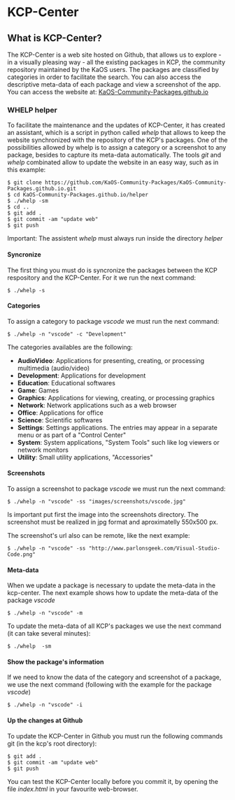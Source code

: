 # KCP-Center

## What is KCP-Center?

The KCP-Center is a web site hosted on Github, that allows us to explore - in a visually pleasing way - all the existing packages in KCP, the community repository maintained by the KaOS users. The packages are classified by categories in order to facilitate the search. You can also access the descriptive meta-data of each package and view a screenshot of the app. You can access the website at: [KaOS-Community-Packages.github.io](http://KaOS-Community-Packages.github.io)


### WHELP helper
To facilitate the maintenance and the updates of KCP-Center, it has created an assistant, which is a script in python called *whelp* that allows to keep the website synchronized with the repository of the KCP's packages. One of the possibilities allowed by whelp is to assign a category or a screenshot to any package, besides to capture its meta-data automatically. The tools *git* and *whelp* combinated allow to update the website in an easy way, such as in this example:

```
$ git clone https://github.com/KaOS-Community-Packages/KaOS-Community-Packages.github.io.git
$ cd KaOS-Community-Packages.github.io/helper
$ ./whelp -sm
$ cd ..
$ git add .
$ git commit -am "update web"
$ git push
```
Important: The assistent *whelp* must always run inside the directory *helper*


#### Syncronize
The first thing you must do is syncronize the packages between the KCP respository and the KCP-Center. For it we run the next command:

```
$ ./whelp -s
```

#### Categories
To assign a category to  package *vscode* we must run the next command:

```
$ ./whelp -n "vscode" -c "Development"
```

The categories availables are the following:

- **AudioVideo**:	Applications for presenting, creating, or processing multimedia (audio/video)
- **Development**:	Applications for development
- **Education**:	Educational softwares
- **Game**:	Games
- **Graphics**:	Applications for viewing, creating, or processing graphics
- **Network**:	Network applications such as a web browser
- **Office**:	Applications for office
- **Science**:	Scientific softwares
- **Settings**:	Settings applications. The entries may appear in a separate menu or as part of a "Control Center"
- **System**:	System applications, "System Tools" such like log viewers or network monitors
- **Utility**:	Small utility applications, "Accessories"


#### Screenshots
To assign a screenshot to package *vscode* we must run the next command:

```
$ ./whelp -n "vscode" -ss "images/screenshots/vscode.jpg"
```
Is important put first the image into the screenshots directory. The screenshot must be realized in jpg format and aproximatelly 550x500 px.

The screenshot's url also can be remote, like the next example:

```
$ ./whelp -n "vscode" -ss "http://www.parlonsgeek.com/Visual-Studio-Code.png"
```

#### Meta-data
When we update a package is necessary to update the meta-data in the kcp-center. The next example shows how to update the meta-data of the package *vscode*

```
$ ./whelp -n "vscode" -m
```

To update the meta-data of all KCP's packages we use the next command (it can take several minutes):

```
$ ./whelp  -sm
```

#### Show the package's information
If we need to know the data of the category and screenshot of a package, we use the next command (following with the example for the package *vscode*)

```
$ ./whelp -n "vscode" -i
```

#### Up the changes at Github
To update the KCP-Center in Github you must run the following commands git (in the kcp's root directory):

```
$ git add .
$ git commit -am "update web"
$ git push
```

You can test the KCP-Center locally before you commit it, by opening the file *index.html* in your favourite web-browser.


